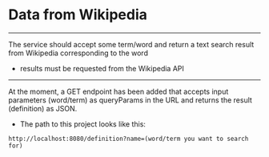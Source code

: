 # Data from Wikipedia

***
The service should accept some term/word and return a text search result from Wikipedia corresponding to the word
* results must be requested from the Wikipedia API
***
At the moment, a GET endpoint has been added that accepts input parameters (word/term) as queryParams in the URL and returns the result (definition) as JSON.
* The path to this project looks like this:
```
http://localhost:8080/definition?name=(word/term you want to search for)
```
